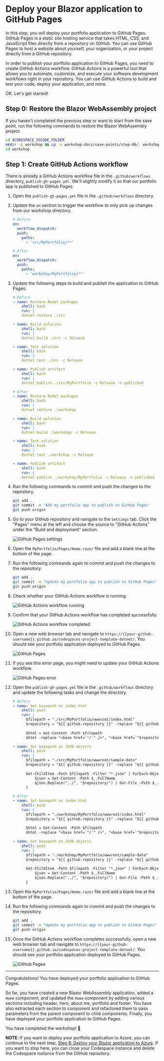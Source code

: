 # Deploy your Blazor application to GitHub Pages

In this step, you will deploy your portfolio application to GitHub Pages. GitHub Pages is a static site hosting service that takes HTML, CSS, and JavaScript files directly from a repository on GitHub. You can use GitHub Pages to host a website about yourself, your organization, or your project directly from a GitHub repository.

In order to publish your portfolio application to GitHub Pages, you need to create GitHub Actions workflow. GitHub Actions is a powerful tool that allows you to automate, customize, and execute your software development workflows right in your repository. You can use GitHub Actions to build and test your code, deploy your application, and more.

OK. Let's get started!

## Step 0: Restore the Blazor WebAssembly project

If you haven't completed the previous step or want to start from the save point, run the following commands to restore the Blazor WebAssembly project.

```bash
cd $CODESPACE_VSCODE_FOLDER
mkdir -p workshop && cp -a workshop-docs/save-points/step-06/. workshop/
cd workshop
```

## Step 1: Create GitHub Actions workflow

There is already a GitHub Actions workflow file in the `.github/workflows` directory, `publish-gh-pages.yml`. We'll slightly modify it so that our portfolio app is published to GitHub Pages.

1. Open the `publish-gh-pages.yml` file in the `.github/workflows` directory.
1. Update the `on` section to trigger the workflow to only pick up changes from our workshop directory.

    ```yaml
    # Before
    on:
      workflow_dispatch:
      push:
        paths:
          - 'src/MyPortfolio/**'
    
    # After
    on:
      workflow_dispatch:
      push:
        paths:
          - 'workshop/MyPortfolio/**'
    ```

1. Update the following steps to build and publish the application to GitHub Pages.

    ```yaml
    # Before
    - name: Restore NuGet packages
        shell: bash
        run: |
        dotnet restore ./src
    
    - name: Build solution
        shell: bash
        run: |
        dotnet build ./src -c Release
    
    - name: Test solution
        shell: bash
        run: |
        dotnet test ./src -c Release
    
    - name: Publish artifact
        shell: bash
        run: |
        dotnet publish ./src/MyPortfolio -c Release -o published

    # After
    - name: Restore NuGet packages
        shell: bash
        run: |
        dotnet restore ./workshop
    
    - name: Build solution
        shell: bash
        run: |
        dotnet build ./workshop -c Release
    
    - name: Test solution
        shell: bash
        run: |
        dotnet test ./workshop -c Release
    
    - name: Publish artifact
        shell: bash
        run: |
        dotnet publish ./workshop/MyPortfolio -c Release -o published
    ```

1. Run the following commands to commit and push the changes to the repository.

    ```bash
    git add .
    git commit -m "Add my portfolio app to publish to GitHub Pages"
    git push origin
    ```

1. Go to your GitHub repository and navigate to the `Settings` tab. Click the "Pages" menu at the left and choose the source to "GitHub Actions" under the "Build and deployment" section.

    ![GitHub Pages settings](./images/07-deploy-gh-pages-01.png)

1. Open the `MyPortfolio/Pages/Home.razor` file and add a blank line at the bottom of the page.
1. Run the following commands again to commit and push the changes to the repository.

    ```bash
    git add .
    git commit -m "Update my portfolio app to publish to GitHub Pages"
    git push origin
    ```

1. Check whether your GitHub Actions workflow is running.

    ![GitHub Actions workflow running](./images/07-deploy-gh-pages-02.png)

1. Confirm that your GitHub Actions workflow has completed successfully.

    ![GitHub Actions workflow completed](./images/07-deploy-gh-pages-03.png)

1. Open a new web browser tab and navigate to `https://{{your-github-username}}.github.io/codespaces-project-template-dotnet/`. You should see your portfolio application deployed to GitHub Pages.

    ![GitHub Pages](./images/07-deploy-gh-pages-04.png)

1. If you see this error page, you might need to update your GitHub Actions workflow.

    ![GitHub Pages error](./images/07-deploy-gh-pages-05.png)

1. Open the `publish-gh-pages.yml` file in the `.github/workflows` directory and update the following tasks and change the directory.

    ```yaml
    # Before
    - name: Set basepath on index.html
        shell: pwsh
        run: |
          $filepath = "./src/MyPortfolio/wwwroot/index.html"
          $repository = "${{ github.repository }}" -replace "${{ github.repository_owner }}", ""
      
          $html = Get-Content -Path $filepath
          $html -replace "<base href=`"/`" />", "<base href=`"$repository/`" />" | Out-File -Path $filepath -Force
    
    - name: Set basepath on JSON objects
        shell: pwsh
        run: |
          $filepath = "./src/MyPortfolio/wwwroot/sample-data"
          $repository = "${{ github.repository }}" -replace "${{ github.repository_owner }}", ""
      
          Get-ChildItem -Path $filepath -Filter "*.json" | ForEach-Object {
              $json = Get-Content -Path $_.FullName
              $json.Replace("../", "$repository/") | Out-File -Path $_.FullName -Force
          }

    # After
    - name: Set basepath on index.html
        shell: pwsh
        run: |
          $filepath = "./workshop/MyPortfolio/wwwroot/index.html"
          $repository = "${{ github.repository }}" -replace "${{ github.repository_owner }}", ""
      
          $html = Get-Content -Path $filepath
          $html -replace "<base href=`"/`" />", "<base href=`"$repository/`" />" | Out-File -Path $filepath -Force
    
    - name: Set basepath on JSON objects
        shell: pwsh
        run: |
          $filepath = "./workshop/MyPortfolio/wwwroot/sample-data"
          $repository = "${{ github.repository }}" -replace "${{ github.repository_owner }}", ""
      
          Get-ChildItem -Path $filepath -Filter "*.json" | ForEach-Object {
              $json = Get-Content -Path $_.FullName
              $json.Replace("../", "$repository/") | Out-File -Path $_.FullName -Force
          }
    ```

1. Open the `MyPortfolio/Pages/Home.razor` file and add a blank line at the bottom of the page.
1. Run the following commands again to commit and push the changes to the repository.

    ```bash
    git add .
    git commit -m "Update my portfolio app to publish to GitHub Pages"
    git push origin
    ```

1. Once the GitHub Actions workflow completes successfully, open a new web browser tab and navigate to `https://{{your-github-username}}.github.io/codespaces-project-template-dotnet/`. You should see your portfolio application deployed to GitHub Pages.

    ![GitHub Pages](./images/07-deploy-gh-pages-04.png)

---

Congratulations! You have deployed your portfolio application to GitHub Pages.

So far, you have created a new Blazor WebAssembly application, added a `Home` component, and updated the `Home` component by adding various sections including header, hero, about me, portfolio and footer. You have also extracted each section to component and refactored them to pass parameters from the parent component to child components. Finally, you have deployed your portfolio application to GitHub Pages.

You have completed the workshop! 🎉

**NOTE**: If you want to deploy your portfolio application to Azure, you can continue to the next step, [Step 8: Deploy your Blazor application to Azure](./08-deploy-azure.md). If you want to stop here, you can close your Codespace instance and delete the Codespace instance from the GitHub repository.

